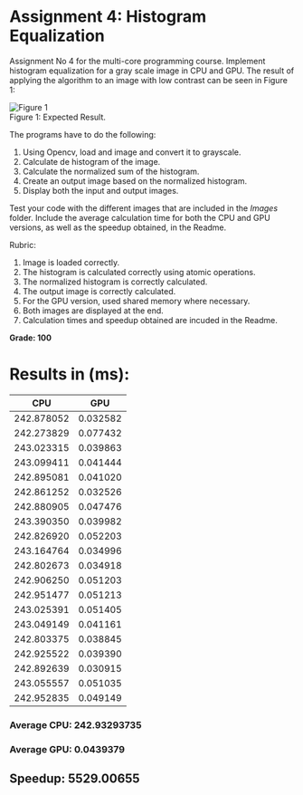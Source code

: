 # Assignment 4: Histogram Equalization

Assignment No 4 for the multi-core programming course. Implement histogram equalization for a gray scale image in CPU and GPU. The result of applying the algorithm to an image with low contrast can be seen in Figure 1:

![Figure 1](Images/histogram_equalization.png)
<br/>Figure 1: Expected Result.

The programs have to do the following:

1. Using Opencv, load and image and convert it to grayscale.
2. Calculate de histogram of the image.
3. Calculate the normalized sum of the histogram.
4. Create an output image based on the normalized histogram.
5. Display both the input and output images.

Test your code with the different images that are included in the *Images* folder. Include the average calculation time for both the CPU and GPU versions, as well as the speedup obtained, in the Readme.

Rubric:

1. Image is loaded correctly.
2. The histogram is calculated correctly using atomic operations.
3. The normalized histogram is correctly calculated.
4. The output image is correctly calculated.
5. For the GPU version, used shared memory where necessary.
6. Both images are displayed at the end.
7. Calculation times and speedup obtained are incuded in the Readme.

**Grade: 100**

# Results in (ms):

| CPU        | GPU       |
| -----------|:---------:|
| 242.878052 | 0.032582  |
| 242.273829 | 0.077432  |
| 243.023315 | 0.039863  |
| 243.099411 | 0.041444  |
| 242.895081 | 0.041020  |
| 242.861252 | 0.032526  |
| 242.880905 | 0.047476  |
| 243.390350 | 0.039982  |
| 242.826920 | 0.052203  |
| 243.164764 | 0.034996  |
| 242.802673 | 0.034918  |
| 242.906250 | 0.051203  |
| 242.951477 | 0.051213  |
| 243.025391 | 0.051405  |
| 243.049149 | 0.041161  |
| 242.803375 | 0.038845  |
| 242.925522 | 0.039390  |
| 242.892639 | 0.030915  |
| 243.055557 | 0.051035  |
| 242.952835 | 0.049149  |

### Average CPU: 242.93293735
### Average GPU: 0.0439379

## Speedup: 5529.00655
